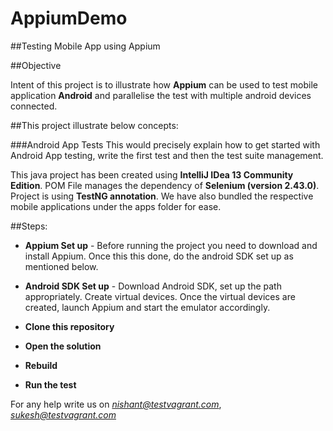 AppiumDemo
==========
##Testing Mobile App using Appium

##Objective

Intent of this project is to illustrate how **Appium** can be used to test mobile application **Android** and parallelise the test with multiple android devices connected.

##This project illustrate below concepts:

###Android App Tests
This would precisely explain how to get started with Android App testing, write the first test and then the test suite management.

This java project has been created using **IntelliJ IDea 13 Community Edition**. POM File manages the dependency of **Selenium (version 2.43.0)**. Project is using **TestNG annotation**. We have also bundled the respective mobile applications under the apps folder for ease.

##Steps:

- **Appium Set up** - Before running the project you need to download and install Appium. Once this this done, do the android SDK set up as mentioned below.

- **Android SDK Set up** - Download Android SDK, set up the path appropriately. Create virtual devices. Once the virtual devices are created, launch Appium and start the emulator accordingly.

- **Clone this repository**
- **Open the solution**
- **Rebuild**
- **Run the test**

For any help write us on *nishant@testvagrant.com*, *sukesh@testvagrant.com*